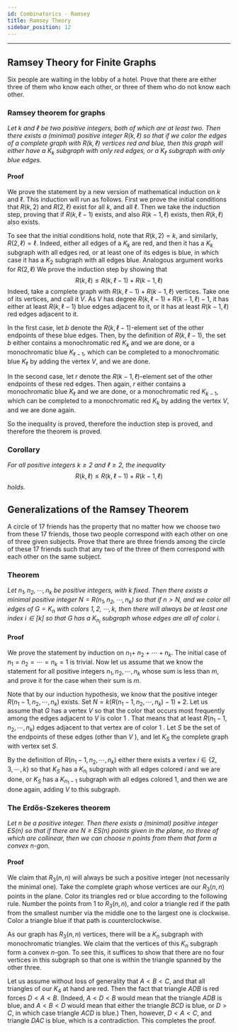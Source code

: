 ```yaml
---
id: Combinatorics - Ramsey
title: Ramsey Theory
sidebar_position: 12
---
```

---

## Ramsey Theory for Finite Graphs

Six people are waiting in the lobby of a hotel. Prove that there are either three of them who know each other, or three of them who do not know each other.

### Ramsey theorem for graphs

*Let $k$ and $\ell$ be two positive integers, both of which are at least two. Then there exists a (minimal) positive integer $R(k, \ell)$ so that if we color the edges of a complete graph with $R(k, \ell)$ vertices red and blue, then this graph will either have a $K_k$ subgraph with only red edges, or a $K_{\ell}$ subgraph with only blue edges.*

#### Proof

We prove the statement by a new version of mathematical induction on $k$ and $\ell$. This induction will run as follows. First we prove the initial conditions that $R(k, 2)$ and $R(2, \ell)$ exist for all $k$, and all $\ell$. Then we take the induction step, proving that if $R(k, \ell-1)$ exists, and also $R(k-1, \ell)$ exists, then $R(k, \ell)$ also exists.

To see that the initial conditions hold, note that $R(k, 2)=k$, and similarly, $R(2, \ell)=\ell$. Indeed, either all edges of a $K_k$ are red, and then it has a $K_k$ subgraph with all edges red, or at least one of its edges is blue, in which case it has a $K_2$ subgraph with all edges blue. Analogous argument works for $R(2, \ell)$
We prove the induction step by showing that
$$
R(k, \ell) \leq R(k, \ell-1)+R(k-1, \ell)
$$
Indeed, take a complete graph with $R(k, \ell-1)+R(k-1, \ell)$ vertices. Take one of its vertices, and call it $V$. As $V$ has degree $R(k, \ell-1)+R(k-1, \ell)-1$, it has either at least $R(k, \ell-1)$ blue edges adjacent to it, or it has at least $R(k-1, \ell)$ red edges adjacent to it.

In the first case, let $b$ denote the $R(k, \ell-1)$-element set of the other endpoints of these blue edges. Then, by the definition of $R(k, \ell-1)$, the set $b$ either contains a monochromatic red $K_k$ and we are done, or a monochromatic blue $K_{\ell-1}$, which can be completed to a monochromatic blue $K_{\ell}$ by adding the vertex $V$, and we are done.

In the second case, let $r$ denote the $R(k-1, \ell)$-element set of the other endpoints of these red edges. Then again, $r$ either contains a monochromatic blue $K_{\ell}$ and we are done, or a monochromatic red $K_{k-1}$, which can be completed to a monochromatic red $K_k$ by adding the vertex $V$, and we are done again.

So the inequality is proved, therefore the induction step is proved, and therefore the theorem is proved.

### Corollary

*For all positive integers $k \geq 2$ and $\ell \geq 2$, the inequality*
$$
R(k, \ell) \leq R(k, \ell-1)+R(k-1, \ell)
$$
*holds.*

## Generalizations of the Ramsey Theorem

A circle of 17 friends has the property that no matter how we choose two from these 17 friends, those two people correspond with each other on one of three given subjects. Prove that there are three friends among the circle of these 17 friends such that any two of the three of them correspond with each other on the same subject.

### Theorem

*Let $n_1, n_2, \cdots, n_k$ be positive integers, with $k$ fixed. Then there exists a minimal positive integer $N=R\left(n_1, n_2, \cdots, n_k\right)$ so that if $n>N$, and we color all edges of $G=K_n$ with colors $1,2, \cdots, k$, then there will always be at least one index $i \in[k]$ so that $G$ has a $K_{n_i}$ subgraph whose edges are all of color $i$.*

#### Proof

We prove the statement by induction on $n_1+$ $n_2+\cdots+n_k$. The initial case of $n_1=n_2=\cdots=n_k=1$ is trivial. Now let us assume that we know the statement for all positive integers $n_1, n_2, \cdots, n_k$ whose sum is less than $m$, and prove it for the case when their sum is $m$.

Note that by our induction hypothesis, we know that the positive integer $R\left(n_1-1, n_2, \cdots, n_k\right)$ exists. Set $N=k\left(R\left(n_1-1, n_2, \cdots, n_k\right)-1\right)+2$. Let us assume that $G$ has a vertex $V$ so that the color that occurs most frequently among the edges adjacent to $V$ is color 1 . That means that at least $R\left(n_1-1, n_2, \cdots, n_k\right)$ edges adjacent to that vertex are of color 1 . Let $S$ be the set of the endpoints of these edges (other than $V$ ), and let $K_S$ the complete graph with vertex set $S$.

By the definition of $R\left(n_1-1, n_2, \cdots, n_k\right)$ either there exists a vertex $i \in\{2,3, \cdots, k\}$ so that $K_S$ has a $K_{n_i}$ subgraph with all edges colored $i$ and we are done, or $K_S$ has a $K_{n_1-1}$ subgraph with all edges colored 1, and then we are done again, adding $V$ to this subgraph.

### The Erdős-Szekeres theorem

*Let $n$ be a positive integer. Then there exists a (minimal) positive integer $E S(n)$ so that if there are $N \geq E S(n)$ points given in the plane, no three of which are collinear, then we can choose $n$ points from them that form a convex $n$-gon.*

#### Proof

We claim that $R_3(n, n)$ will always be such a positive integer (not necessarily the minimal one). Take the complete graph whose vertices are our $R_3(n, n)$ points in the plane. Color its triangles red or blue according to the following rule. Number the points from 1 to $R_3(n, n)$, and color a triangle red if the path from the smallest number via the middle one to the largest one is clockwise. Color a triangle blue if that path is counterclockwise.

As our graph has $R_3(n, n)$ vertices, there will be a $K_n$ subgraph with monochromatic triangles. We claim that the vertices of this $K_n$ subgraph form a convex $n$-gon. To see this, it suffices to show that there are no four vertices in this subgraph so that one is within the triangle spanned by the other three.

Let us assume without loss of generality that $A<B<C$, and that all triangles of our $K_4$ at hand are red. Then the fact that triangle $A D B$ is red forces $D<A<B$. (Indeed, $A<D<B$ would mean that the triangle $A D B$ is blue, and $A<B<D$ would mean that either the triangle $B C D$ is blue, or $D>C$, in which case triangle $A C D$ is blue.) Then, however, $D<A<C$, and triangle $D A C$ is blue, which is a contradiction. This completes the proof.
